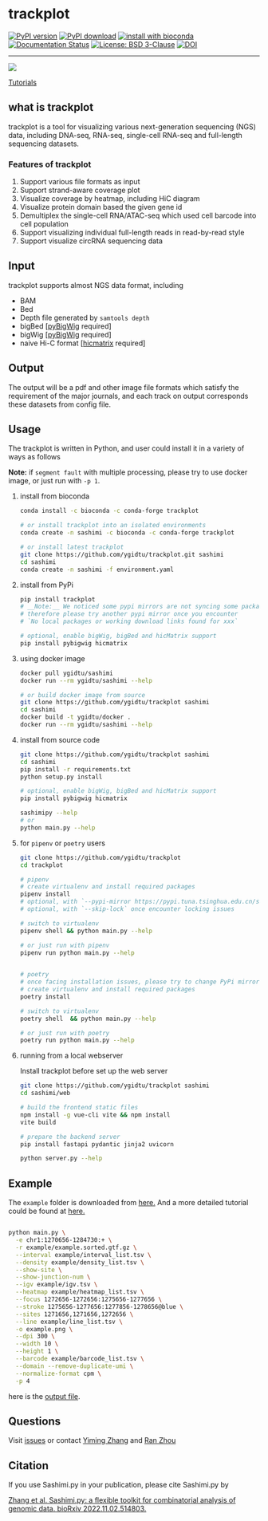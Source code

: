 # trackplot

[![PyPI version](https://badge.fury.io/py/trackplot.svg)](https://pypi.org/project/trackplot/)
[![PyPI download](https://img.shields.io/pypi/dm/trackplot.svg)](https://pypi.org/project/trackplot/)
[![install with bioconda](https://img.shields.io/badge/install%20with-bioconda-brightgreen.svg?style=flat)](http://bioconda.github.io/recipes/trackplot/README.html)
[![Documentation Status](https://readthedocs.org/projects/trackplot/badge/?version=latest)](https://trackplot.readthedocs.io/en/latest/)
[![License: BSD 3-Clause](https://img.shields.io/badge/License-BSD%20v3-clause.svg)](https://www.gnu.org/licenses/agpl-3.0)
[![DOI](https://img.shields.io/badge/DOI-10.1101%2F2022.11.02.514803%20-blue)](https://www.biorxiv.org/content/10.1101/2022.11.02.514803v1)

---

![](example/diagram.png)

[Tutorials](https://trackplot.readthedocs.io/en/latest/)

## what is trackplot

trackplot is a tool for visualizing various next-generation sequencing (NGS) data, including DNA-seq, RNA-seq, single-cell RNA-seq and full-length sequencing datasets. 

### Features of trackplot

1. Support various file formats as input
2. Support strand-aware coverage plot
3. Visualize coverage by heatmap, including HiC diagram 
4. Visualize protein domain based the given gene id
5. Demultiplex the single-cell RNA/ATAC-seq which used cell barcode into cell population 
6. Support visualizing individual full-length reads in read-by-read style
7. Support visualize circRNA sequencing data

## Input

trackplot supports almost NGS data format, including

- BAM
- Bed
- Depth file generated by `samtools depth`
- bigBed [[pyBigWig](https://github.com/deeptools/pyBigWig) required]
- bigWig [[pyBigWig](https://github.com/deeptools/pyBigWig) required]
- naive Hi-C format [[hicmatrix](https://github.com/deeptools/HiCMatrix) required]


## Output

The output will be a pdf and other image file formats which satisfy the requirement of the major journals, 
and each track on output corresponds these datasets from config file.

## Usage

The trackplot is written in Python, and user could install it in a variety of ways as follows

__Note:__ if `segment fault` with multiple processing, please try to use docker image, or just run with `-p 1`.


1. install from bioconda

   ```bash
   conda install -c bioconda -c conda-forge trackplot
   
   # or install trackplot into an isolated environments
   conda create -n sashimi -c bioconda -c conda-forge trackplot
   
   # or install latest trackplot  
   git clone https://github.com/ygidtu/trackplot.git sashimi
   cd sashimi
   conda create -n sashimi -f environment.yaml
   ```

2. install from PyPi

   ```bash
   pip install trackplot
   # __Note:__ We noticed some pypi mirrors are not syncing some packages we depend on, 
   # therefore please try another pypi mirror once you encounter 
   # `No local packages or working download links found for xxx`
   
   # optional, enable bigWig, bigBed and hicMatrix support
   pip install pybigwig hicmatrix
   ```

3. using docker image

    ```bash
    docker pull ygidtu/sashimi
    docker run --rm ygidtu/sashimi --help

    # or build docker image from source
    git clone https://github.com/ygidtu/trackplot sashimi
    cd sashimi
    docker build -t ygidtu/docker .
    docker run --rm ygidtu/sashimi --help
    ```

4. install from source code

    ```bash
    git clone https://github.com/ygidtu/trackplot sashimi
    cd sashimi
    pip install -r requirements.txt
    python setup.py install
   
    # optional, enable bigWig, bigBed and hicMatrix support
    pip install pybigwig hicmatrix
    
    sashimipy --help
    # or
    python main.py --help
    ```

5. for `pipenv` or `poetry` users

   ```bash
   git clone https://github.com/ygidtu/trackplot
   cd trackplot
   
   # pipenv
   # create virtualenv and install required packages
   pipenv install
   # optional, with `--pypi-mirror https://pypi.tuna.tsinghua.edu.cn/simple` to specify your faverate PyPi mirror
   # optional, with `--skip-lock` once encounter locking issues
   
   # switch to virtualenv
   pipenv shell && python main.py --help
   
   # or just run with pipenv
   pipenv run python main.py --help
  
   
   # poetry
   # once facing installation issues, please try to change PyPi mirror in tool.poetry.source section of pyproject.toml 
   # create virtualenv and install required packages
   poetry install
   
   # switch to virtualenv
   poetry shell  && python main.py --help
   
   # or just run with poetry
   poetry run python main.py --help
   ```

6. running from a local webserver
   
   Install trackplot before set up the web server

   ```bash
   git clone https://github.com/ygidtu/trackplot sashimi
   cd sashimi/web
   
   # build the frontend static files
   npm install -g vue-cli vite && npm install
   vite build
   
   # prepare the backend server
   pip install fastapi pydantic jinja2 uvicorn
   
   python server.py --help
   ```
   

## Example

The `example` folder is downloaded from [here.](https://github.com/ygidtu/trackplot/archive/refs/heads/main.zip) 
And a more detailed tutorial could be found at [here.](https://sashimi.readthedocs.io/en/latest/)  

```bash

python main.py \
  -e chr1:1270656-1284730:+ \
  -r example/example.sorted.gtf.gz \
  --interval example/interval_list.tsv \
  --density example/density_list.tsv \
  --show-site \
  --show-junction-num \
  --igv example/igv.tsv \
  --heatmap example/heatmap_list.tsv \
  --focus 1272656-1272656:1275656-1277656 \
  --stroke 1275656-1277656:1277856-1278656@blue \
  --sites 1271656,1271656,1272656 \
  --line example/line_list.tsv \
  -o example.png \
  --dpi 300 \
  --width 10 \
  --height 1 \
  --barcode example/barcode_list.tsv \
  --domain --remove-duplicate-umi \
  --normalize-format cpm \
  -p 4
```

here is the [output file](https://raw.githubusercontent.com/ygidtu/trackplot/main/example/example.png).


## Questions

Visit [issues](https://github.com/ygidtu/trackplot/issues) or 
contact [Yiming Zhang](https://github.com/ygidtu) and 
[Ran Zhou](https://github.com/zhou-ran)

## Citation

If you use Sashimi.py in your publication, please cite Sashimi.py by

[Zhang et al. Sashimi.py: a flexible toolkit for combinatorial analysis of genomic data. bioRxiv 2022.11.02.514803.](https://www.biorxiv.org/content/10.1101/2022.11.02.514803v1)

